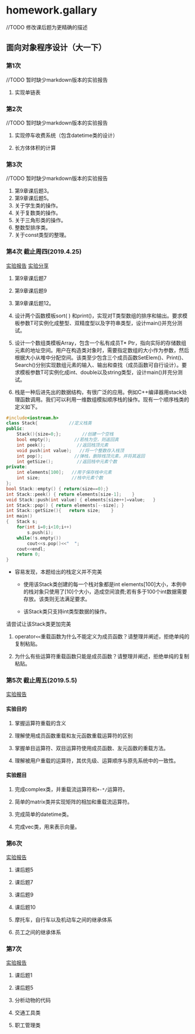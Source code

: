 # homework.gallary

//TODO 修改课后题为更精确的描述

## 面向对象程序设计（大一下）

### 第1次

//TODO 暂时缺少markdown版本的实验报告

1. 实现单链表

### 第2次 

//TODO 暂时缺少markdown版本的实验报告

1. 实现停车收费系统（包含datetime类的设计）

2. 长方体体积的计算

### 第3次

//TODO 暂时缺少markdown版本的实验报告

1. 第9章课后题3。
2. 第9章课后题5。
3. 关于学生类的操作。
4. 关于复数类的操作。
5. 关于三角形类的操作。
6. 整数型排序类。
7. 关于const类型的整理。

### 第4次 截止周四(2019.4.25)

[实验报告](./exp4/第四次实验报告.md)
[实验分享](./exp4/第四次实验分享.md)

1. 第9章课后题7

2. 第9章课后题9

3. 第9章课后题12。

4. 设计两个函数模板sort( ) 和print()，实现对T类型数组的排序和输出。要求模板参数T可实例化成整型、双精度型以及字符串类型，设计main()并充分测试。

5. 设计一个数组类模板Array，包含一个私有成员T* Ptr，指向实际的存储数组元素的地址空间。用户在构造类对象时，需要指定数组的大小作为参数，然后根据大小从堆中分配空间。该类至少包含三个成员函数SetElem()、Print()、Search()分别实现数组元素的输入、输出和查找（成员函数可自行设计）。要求模板参数T可实例化成int、double以及string类型，设计main()并充分测试。

6. 栈是一种后进先出的数据结构，有很广泛的应用。例如C++编译器用stack处理函数调用。我们可以利用一维数组模拟顺序栈的操作。现有一个顺序栈类的定义如下。

```cpp
#include<iostream.h>
class Stack{            //定义栈类
public:
	Stack(){size=0;};        //创建一个空栈
	bool empty();         //若栈为空，则返回真
	int peek();            //返回栈顶元素
	void push(int value);   //将一个整数存入栈顶
	int pop();            //弹栈，删除栈顶元素，并将其返回
	int getSize();         //返回栈中元素个数
private:
	int elements[100];   //用于保存栈中元素
	int size;            //栈中元素个数
};
bool Stack::empty() { return(size==0);}
int Stack::peek() { return elements[size-1];	}
void Stack::push(int value) { elements[size++]=value;	} 
int Stack::pop() { return elements[--size];	}
int Stack::getSize(){	return size;	}
int main()
{	Stack s;  
	for(int i=0;i<10;i++)
		s.push(i);
	while(!s.empty())
		cout<<s.pop()<<"  ";
	cout<<endl;
	return 0;
}
```

- 容易发现，本题给出的栈定义并不完美
    
    - 使用该Stack类创建的每一个栈对象都是int elements[100]大小，本例中的栈对象只使用了[10]个大小，造成空间浪费;若有多于100个int数据需要存放。该类则无法满足要求。
    
    - 该Stack类只支持int类型数据的操作。

请尝试让该Stack类更加完美

1. operator`<<`重载函数为什么不能定义为成员函数？请整理并阐述，拒绝单纯的复制粘贴。

2. 为什么有些运算符重载函数只能是成员函数？请整理并阐述，拒绝单纯的复制粘贴。

### 第5次 截止周五(2019.5.5)

[实验报告](./exp5/第五次实验报告.md)

#### 实验目的

1. 掌握运算符重载的含义

2. 理解使用成员函数重载和友元函数重载运算符的区别

3. 掌握单目运算符、双目运算符使用成员函数、友元函数的重载方法。

4. 理解被用户重载的运算符，其优先级、运算顺序与原先系统中的一致性。

#### 实验题目

1. 完成complex类，并重载流运算符和`+-*/`运算符。

2. 简单的matrix类并实现矩阵的相加和重载流运算符。

3. 完成简单的datetime类。

4. 完成vec类，用来表示向量。

### 第6次

[实验报告](./exp6/第六次实验报告.md)

1. 课后题5

2. 课后题7

3. 课后题9

4. 课后题10

5. 摩托车，自行车以及机动车之间的继承体系

6. 员工之间的继承体系

### 第7次

[实验报告](./exp7/第七次实验报告.md)

1. 课后题1

2. 课后题5

3. 分析动物的代码

4. 交通工具类

5. 职工管理类